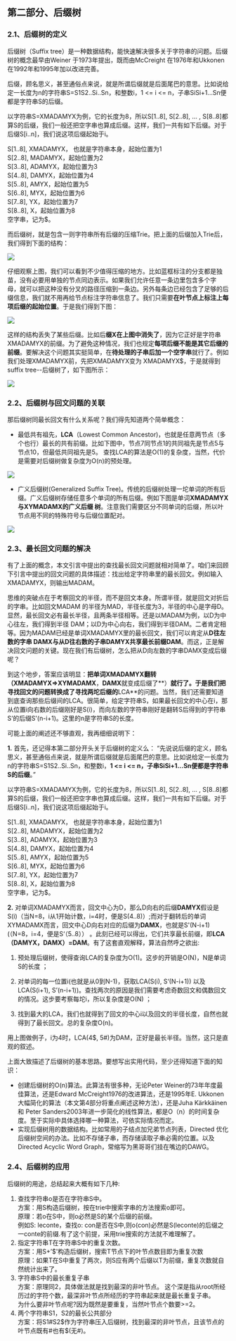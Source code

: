 ## 第二部分、后缀树

### 2.1、后缀树的定义

后缀树（Suffix tree）是一种数据结构，能快速解决很多关于字符串的问题。后缀树的概念最早由Weiner 于1973年提出，既而由McCreight 在1976年和Ukkonen在1992年和1995年加以改进完善。

后缀，顾名思义，甚至通俗点来说，就是所谓后缀就是后面尾巴的意思。比如说给定一长度为n的字符串S=S1S2..Si..Sn，和整数i，1 <= i <= n，子串SiSi+1...Sn便都是字符串S的后缀。

以字符串S=XMADAMYX为例，它的长度为8，所以S[1..8], S[2..8], ... , S[8..8]都算S的后缀，我们一般还把空字串也算成后缀。这样，我们一共有如下后缀。对于后缀S[i..n]，我们说这项后缀起始于i。

S[1..8], XMADAMYX， 也就是字符串本身，起始位置为1  
 S[2..8], MADAMYX，起始位置为2  
  S[3..8], ADAMYX，起始位置为3  
   S[4..8], DAMYX，起始位置为4  
    S[5..8], AMYX，起始位置为5  
     S[6..8], MYX，起始位置为6  
      S[7..8], YX，起始位置为7  
       S[8..8], X，起始位置为8  
空字串，记为$。 

而后缀树，就是包含一则字符串所有后缀的压缩Trie。把上面的后缀加入Trie后，我们得到下面的结构：

![](../images/8/8.4/3.gif)

仔细观察上图，我们可以看到不少值得压缩的地方。比如蓝框标注的分支都是独苗，没有必要用单独的节点同边表示。如果我们允许任意一条边里包含多个字 母，就可以把这种没有分叉的路径压缩到一条边。另外每条边已经包含了足够的后缀信息，我们就不用再给节点标注字符串信息了。我们只需要**在叶节点上标注上每项后缀的起始位置**。于是我们得到下图：

![](../images/8/8.4/4.gif)

这样的结构丢失了某些后缀。比如后**缀X在上图中消失了**，因为它正好是字符串XMADAMYX的前缀。为了避免这种情况，我们也规定**每项后缀不能是其它后缀的前缀**。要解决这个问题其实挺简单，在**待处理的子串后加一个空字串**就行了。例如我们处理XMADAMYX前，先把XMADAMYX变为 XMADAMYX$，于是就得到suffix tree--后缀树了，如下图所示：

![](../images/8/8.4/5.gif)

### 2.2、后缀树与回文问题的关联

那后缀树同最长回文有什么关系呢？我们得先知道两个简单概念：

- 最低共有祖先，**LCA**（Lowest Common Ancestor)，也就是任意两节点（多个也行）最长的共有前缀。比如下图中，节点7同节点1的共同祖先是节点5与节点10，但最低共同祖先是5。 查找LCA的算法是O(1)的复杂度，当然，代价是需要对后缀树做复杂度为O(n)的预处理。 

![](../images/8/8.4/6.jpg)

- 广义后缀树(Generalized Suffix Tree)。传统的后缀树处理一坨单词的所有后缀。广义后缀树存储任意多个单词的所有后缀。例如下图是单词**XMADAMYX与XYMADAMX的广义后缀 树**。注意我们需要区分不同单词的后缀，所以叶节点用不同的特殊符号与后缀位置配对。 

![](../images/8/8.4/7.gif)

### 2.3、最长回文问题的解决

有了上面的概念，本文引言中提出的查找最长回文问题就相对简单了。咱们来回顾下引言中提出的回文问题的具体描述：找出给定字符串里的最长回文。例如输入XMADAMYX，则输出MADAM。

思维的突破点在于考察回文的半径，而不是回文本身。所谓半径，就是回文对折后的字串。比如回文MADAM 的半径为MAD，半径长度为3，半径的中心是字母D。显然，最长回文必有最长半径，且两条半径相等。还是以MADAM为例，以D为中心往左，我们得到半径 DAM；以D为中心向右，我们得到半径DAM。二者肯定相等。因为MADAM已经是单词XMADAMYX里的最长回文，我们可以肯定从**D往左数的字串 DAMX与从D往右数的子串DAMYX共享最长前缀DAM**。而这，正是解决回文问题的关键。现在我们有后缀树，怎么把从D向左数的字串DAMX变成后缀 呢？

到这个地步，答案应该明显：**把单词XMADAMYX翻转（XMADAMYX=>XYMADAMX**，**DAMX**就变成后缀了**）**就行了。于是我们把寻找回文的问题转换成了寻找两坨后缀的**LCA**的问题。当然，我们还需要知道 到底查询那些后缀间的LCA。很简单，给定字符串S，如果最长回文的中心在i，那从位置i向右数的后缀刚好是S(i)，而向左数的字符串刚好是翻转S后得到的字符串S‘的后缀S'(n-i+1)。这里的n是字符串S的长度。

可能上面的阐述还不够直观，我再细细说明下：

**1.** 首先，还记得本第二部分开头关于后缀树的定义么： “先说说后缀的定义，顾名思义，甚至通俗点来说，就是所谓后缀就是后面尾巴的意思。比如说给定一长度为n的字符串S=S1S2..Si..Sn，和整数i，**1 <= i <= n，子串SiSi+1...Sn便都是字符串S的后缀**。”  

以字符串S=XMADAMYX为例，它的长度为8，所以S[1..8], S[2..8], ... , S[8..8]都算S的后缀，我们一般还把空字串也算成后缀。这样，我们一共有如下后缀。对于后缀S[i..n]，我们说这项后缀起始于i。

S[1..8], XMADAMYX， 也就是字符串本身，起始位置为1  
 S[2..8], MADAMYX，起始位置为2  
  S[3..8], ADAMYX，起始位置为3  
   S[4..8], DAMYX，起始位置为4  
    S[5..8], AMYX，起始位置为5  
     S[6..8], MYX，起始位置为6  
      S[7..8], YX，起始位置为7  
       S[8..8], X，起始位置为8  
空字串，记为$。

**2.** 对单词XMADAMYX而言，回文中心为D，那么D向右的后缀**DAMYX**假设是S(i)（当N=8，i从1开始计数，i=4时，便是S(4..8)）;而对于翻转后的单词XYMADAMX而言，回文中心D向右对应的后缀为**DAMX**，也就是S'(N-i+1)(（N=8，i=4，便是S‘（5..8）） 。此刻已经可以得出，它们共享最长前缀，即**LCA（DAMYX，DAMX）=DAM**。有了这套直观解释，算法自然呼之欲出:

1. 预处理后缀树，使得查询LCA的复杂度为O(1)。这步的开销是O(N)，N是单词S的长度 ；
  
2. 对单词的每一位置i(也就是从0到N-1)，获取LCA(S(i), S‘(N-i+1)) 以及LCA(S(i+1), S’(n-i+1))。查找两次的原因是我们需要考虑奇数回文和偶数回文的情况。这步要考察每坨i，所以复杂度是O(N) ；  

3. 找到最大的LCA，我们也就得到了回文的中心i以及回文的半径长度，自然也就得到了最长回文。总的复杂度O(n)。 

用上图做例子，i为4时，LCA(4$, 5#)为DAM，正好是最长半径。当然，这只是直观的叙述。
    
上面大致描述了后缀树的基本思路。要想写出实用代码，至少还得知道下面的知识：

- 创建后缀树的O(n)算法。此算法有很多种，无论Peter Weiner的73年年度最佳算法，还是Edward McCreight1976的改进算法，还是1995年E. Ukkonen大幅简化的算法（本文第4部分将重点阐述这种方法），还是Juha Kärkkäinen 和 Peter Sanders2003年进一步简化的线性算法，都是O（n）的时间复杂度。至于实际中具体选择哪一种算法，可依实际情况而定。 
- 实现后缀树用的数据结构。比如常用的子结点加兄弟节点列表，Directed 优化后缀树空间的办法。比如不存储子串，而存储读取子串必需的位置。以及Directed Acyclic Word Graph，常缩写为黑哥哥们挂在嘴边的DAWG。 

### 2.4、后缀树的应用

后缀树的用途，总结起来大概有如下几种:

1. 查找字符串o是否在字符串S中。  
方案：用S构造后缀树，按在trie中搜索字串的方法搜索o即可。  
原理：若o在S中，则o必然是S的某个后缀的前缀。  
例如S: leconte，查找o: con是否在S中,则o(con)必然是S(leconte)的后缀之一conte的前缀.有了这个前提，采用trie搜索的方法就不难理解了。
2. 指定字符串T在字符串S中的重复次数。  
方案：用S+’$'构造后缀树，搜索T节点下的叶节点数目即为重复次数  
原理：如果T在S中重复了两次，则S应有两个后缀以T为前缀，重复次数就自然统计出来了。
3. 字符串S中的最长重复子串  
方案：原理同2，具体做法就是找到最深的非叶节点。
这个深是指从root所经历过的字符个数，最深非叶节点所经历的字符串起来就是最长重复子串。  
为什么要非叶节点呢?因为既然是要重复，当然叶节点个数要>=2。
4. 两个字符串S1，S2的最长公共部分  
方案：将S1#S2$作为字符串压入后缀树，找到最深的非叶节点，且该节点的叶节点既有#也有$(无#)。
